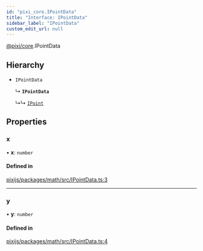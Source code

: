 ```yaml
---
id: "pixi_core.IPointData"
title: "Interface: IPointData"
sidebar_label: "IPointData"
custom_edit_url: null
---
```


[@pixi/core](../modules/pixi_core.md).IPointData

## Hierarchy

- `IPointData`

  ↳ **`IPointData`**

  ↳↳ [`IPoint`](pixi_core.IPoint.md)

## Properties

### x

• **x**: `number`

#### Defined in

[pixijs/packages/math/src/IPointData.ts:3](https://github.com/pixijs/pixijs/blob/2194fe5c5/packages/math/src/IPointData.ts#L3)

___

### y

• **y**: `number`

#### Defined in

[pixijs/packages/math/src/IPointData.ts:4](https://github.com/pixijs/pixijs/blob/2194fe5c5/packages/math/src/IPointData.ts#L4)
